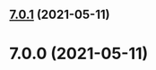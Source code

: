 ## [7.0.1](https://github.com/FireNet-Designs/eslint-config-fnd/compare/v7.0.0...v7.0.1) (2021-05-11)



# 7.0.0 (2021-05-11)



